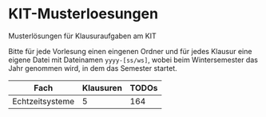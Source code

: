 # KIT-Musterloesungen
Musterlösungen für Klausuraufgaben am KIT

Bitte für jede Vorlesung einen eingenen Ordner und für jedes Klausur eine
eigene Datei mit Dateinamen `yyyy-[ss/ws]`, wobei beim Wintersemester das Jahr
genommen wird, in dem das Semester startet.

| Fach            | Klausuren | TODOs |
| --------------- | --------- | ----- |
| Echtzeitsysteme | 5         | 164   |
